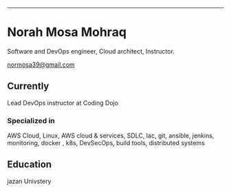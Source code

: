 ---
# Norah Mosa Mohraq
Software and DevOps engineer, Cloud architect, Instructor.

<div id="webaddress">
<a href="normosa39@gmail.com">normosa39@gmail.com</a>

</div>


## Currently

Lead DevOps instructor at Coding Dojo

### Specialized in

AWS Cloud, Linux, AWS cloud & services, SDLC, Iac, git, ansible, jenkins, monitoring, docker , k8s, DevSecOps, build tools, distributed systems



## Education

jazan Univstery
